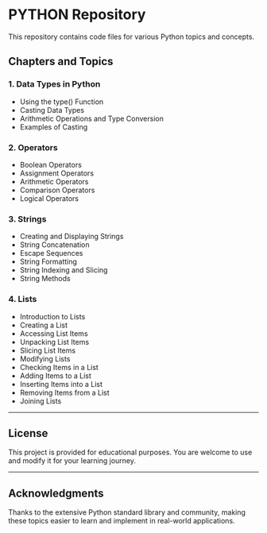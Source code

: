 # PYTHON Repository

This repository contains code files for various Python topics and concepts.

## Chapters and Topics

### 1. **Data Types in Python**
- Using the type() Function
- Casting Data Types
- Arithmetic Operations and Type Conversion
- Examples of Casting

### 2. **Operators**
- Boolean Operators
- Assignment Operators
- Arithmetic Operators
- Comparison Operators
- Logical Operators

### 3. **Strings**
- Creating and Displaying Strings
- String Concatenation
- Escape Sequences
- String Formatting
- String Indexing and Slicing
- String Methods

### 4. **Lists**
- Introduction to Lists
- Creating a List
- Accessing List Items
- Unpacking List Items
- Slicing List Items
- Modifying Lists
- Checking Items in a List
- Adding Items to a List
- Inserting Items into a List
- Removing Items from a List
- Joining Lists

---

## License

This project is provided for educational purposes. You are welcome to use and modify it for your learning journey.

---

## Acknowledgments

Thanks to the extensive Python standard library and community, making these topics easier to learn and implement in real-world applications.
